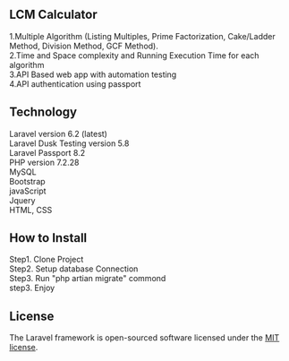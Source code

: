 ## LCM Calculator

1.Multiple Algorithm (Listing Multiples, Prime Factorization, Cake/Ladder Method, Division Method, GCF Method).<br/>
2.Time and Space complexity and Running Execution Time for each algorithm<br/>
3.API Based web app with automation testing<br/>
4.API authentication using passport<br/>


## Technology

Laravel version 6.2 (latest)<br/>
Laravel Dusk Testing version 5.8<br/>
Laravel Passport 8.2<br/>
PHP version 7.2.28<br/>
MySQL<br/>
Bootstrap<br/>
javaScript<br/>
Jquery<br/>
HTML, CSS<br/>

## How to Install

Step1. Clone Project<br/>
Step2. Setup database Connection<br/>
Step3. Run "php artian migrate" commond<br/>
step3. Enjoy<br/>

## License

The Laravel framework is open-sourced software licensed under the [MIT license](https://opensource.org/licenses/MIT).
